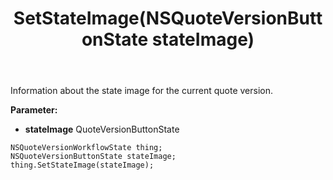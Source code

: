 ﻿---
uid: crmscript_ref_NSQuoteVersionWorkflowState_SetStateImage
title: SetStateImage(NSQuoteVersionButtonState stateImage)
intellisense: NSQuoteVersionWorkflowState.SetStateImage
keywords: NSQuoteVersionWorkflowState, GetStateImage
so.topic: reference
---

Information about the state image for the current quote version.

**Parameter:** 
 - **stateImage** QuoteVersionButtonState

```crmscript
NSQuoteVersionWorkflowState thing;
NSQuoteVersionButtonState stateImage;
thing.SetStateImage(stateImage);
```

